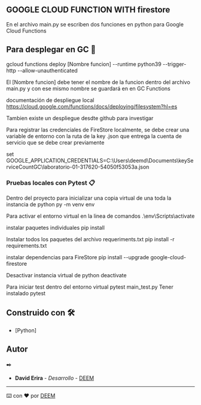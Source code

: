 
## GOOGLE CLOUD FUNCTION WITH firestore

En el archivo main.py se escriben dos funciones en python para Google Cloud Functions

## Para desplegar en GC 🚀

gcloud functions deploy [Nombre funcion] --runtime python39 --trigger-http --allow-unauthenticated

El [Nombre funcion] debe tener el nombre de la funcion dentro del archivo main.py y con ese
mismo nombre se guardará en en GC Functions

documentación de despliegue local
https://cloud.google.com/functions/docs/deploying/filesystem?hl=es

Tambien existe un despliegue desdte github para investigar

Para registrar las credenciales de FireStore localmente, se debe crear una variable de entorno
con la ruta de la key .json que entrega la cuenta de servicio que se debe crear previamente

set GOOGLE_APPLICATION_CREDENTIALS=C:\Users\deemd\Documents\keyServiceCountGC\laboratorio-01-317620-54050f53053a.json

### Pruebas locales con Pytest 📋

Dentro del proyecto para inicializar una copia virtual de una toda la instancia de python
py -m venv env

Para activar el entorno virtual en la linea de comandos
.\env\Scripts\activate

instalar paquetes individuales
pip install

Instalar todos los paquetes del archivo requeriments.txt
pip install -r requirements.txt

instalar dependencias para FireStore
pip install --upgrade google-cloud-firestore

Desactivar instancia virtual de python
deactivate

Para iniciar test
dentro del entorno virtual
pytest main_test.py
Tener instalado pytest

## Construido con 🛠️
* [Python]


## Autor
 ✒️
* **David Erira** - *Desarrollo* - [DEEM](https://github.com/DavidErira)

---
⌨️ con ❤️ por [DEEM](https://github.com/DavidErira) 
